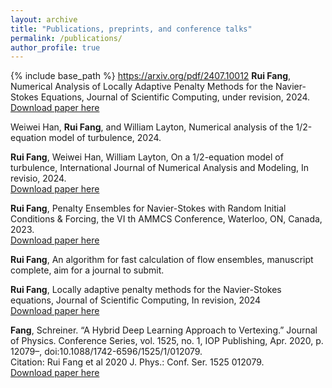 ```yaml
---
layout: archive
title: "Publications, preprints, and conference talks"
permalink: /publications/
author_profile: true
---
```

{% include base_path %}
https://arxiv.org/pdf/2407.10012
**Rui Fang**, Numerical Analysis of Locally Adaptive Penalty Methods for the Navier-Stokes Equations, Journal of Scientific Computing, under revision, 2024. <br />
[Download paper here](https://arxiv.org/abs/2404.11712)

Weiwei Han, **Rui Fang**, and William Layton, Numerical analysis of the 1/2-equation model of turbulence, 2024. <br />

**Rui Fang**, Weiwei Han, William Layton, On a 1/2-equation model of turbulence, International Journal of Numerical Analysis and Modeling, In revisio, 2024. <br />
[Download paper here](
 https://arxiv.org/abs/2309.03358
)


**Rui Fang**, Penalty Ensembles for Navier-Stokes with Random Initial Conditions & Forcing, the VI th AMMCS Conference, Waterloo, ON,
Canada, 2023.  <br />
[Download paper here](
https://arxiv.org/abs/2309.12870v2
)

**Rui Fang**, An algorithm for fast calculation of flow ensembles, manuscript complete, aim for a journal to submit.

**Rui Fang**, Locally adaptive penalty methods for the Navier-Stokes equations, Journal of Scientific Computing, In revision, 2024  <br />
[Download paper here](
https://arxiv.org/abs/2404.11712
)
   	
**Fang**, Schreiner. “A Hybrid Deep Learning Approach to Vertexing.” Journal of Physics. Conference Series,
vol. 1525, no. 1, IOP Publishing, Apr. 2020, p. 12079–, doi:10.1088/1742-6596/1525/1/012079. <br />
Citation: Rui Fang et al 2020 J. Phys.: Conf. Ser. 1525 012079. <br />
[Download paper here](
https://doi.org/10.1088/1742-6596/1525/1/012079
)

